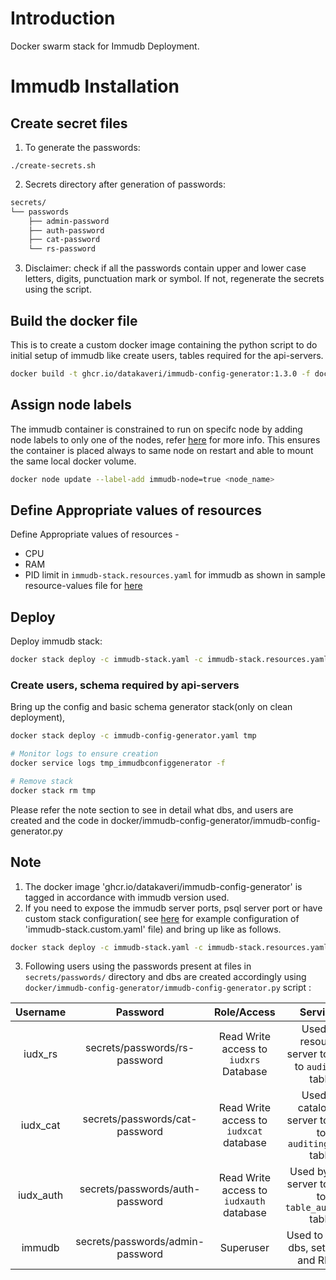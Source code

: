 # Introduction
Docker swarm stack for Immudb Deployment.

# Immudb Installation
## Create secret files
1. To generate the passwords:

```console
./create-secrets.sh
```
2. Secrets directory after generation of passwords:
```sh
secrets/
└── passwords
    ├── admin-password
    ├── auth-password
    ├── cat-password
    └── rs-password
```
3. Disclaimer: check if all the passwords  contain upper and lower case letters, digits, punctuation mark or symbol. If not, regenerate the secrets using the script.

## Build the docker file
This is to create a custom docker image containing the python script to do initial setup of immudb like create users, tables required for the api-servers.
```sh
docker build -t ghcr.io/datakaveri/immudb-config-generator:1.3.0 -f docker/immudb-config-generator/Dockerfile docker/immudb-config-generator 
```

## Assign node labels
 The immudb container is constrained to run on specifc node by adding node labels to only one of the nodes, refer [here](https://docs.docker.com/engine/swarm/services/#placement-constraints) for more info. This ensures the container is placed always to same node on restart and able to mount the same local docker volume.
```sh
docker node update --label-add immudb-node=true <node_name>
```
## Define Appropriate values of resources

Define Appropriate values of resources -
- CPU 
- RAM 
- PID limit 
in `immudb-stack.resources.yaml`  for immudb as shown in sample resource-values file for [here](immudb-stack.resources.yaml)

## Deploy
Deploy immudb stack:
```sh
docker stack deploy -c immudb-stack.yaml -c immudb-stack.resources.yaml immudb
```
### Create users, schema required by api-servers 
Bring up the config and basic schema generator stack(only on clean deployment),
```sh
docker stack deploy -c immudb-config-generator.yaml tmp 

# Monitor logs to ensure creation
docker service logs tmp_immudbconfiggenerator -f

# Remove stack
docker stack rm tmp 
```
Please refer the note section to see in detail what dbs, and users are created and the code in docker/immudb-config-generator/immudb-config-generator.py

## Note
1.  The docker image 'ghcr.io/datakaveri/immudb-config-generator'  is tagged in accordance with immudb version used.
2. If you need to expose the immudb server ports, psql server port or have custom stack configuration( see [here](example-immudb-stack.custom.yaml) for example configuration of 'immudb-stack.custom.yaml' file)  and bring up like as follows.

```sh
docker stack deploy -c immudb-stack.yaml -c immudb-stack.resources.yaml -c immudb-stack.custom.yaml immudb
``` 
3.  Following users using the passwords present at files in ```secrets/passwords/``` directory and dbs are created accordingly using ``` docker/immudb-config-generator/immudb-config-generator.py``` script :

| Username           | Password                                    | Role/Access                         |  Services                     |
|:-------------------:|:------------------------------------------:| :---------------------------------: |:-----------------------------:|
| iudx_rs       | secrets/passwords/rs-password       | Read Write access to ```iudxrs``` Database   | Used by resource server  to audit to ```auditing``` table     |
| iudx_cat | secrets/passwords/cat-password |   Read Write access to ```iudxcat``` database                   | Used by catalogue server to audit to ```auditingtable``` table     |
| iudx_auth     |   secrets/passwords/auth-password   |   Read Write access to ```iudxauth``` database          | Used by auth server  to audit to ```table_auditing``` table        |
| immudb          | secrets/passwords/admin-password     |     Superuser                                            |  Used to create dbs, set users and RBAC  |
